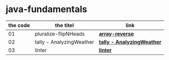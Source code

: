 # java-fundamentals

|  the code |  the titel |link |                                                                                                        
|-----------|------------|-----------------------------------------------------------------------------------------------------------------|
|01         | pluralize-flipNHeads| **[array-reverse](https://github.com/WaelAlQawasmi/java-fundamentals/tree/main/basiclibrary/lab3/app/src)**|
02            | tally -  AnalyzingWeather | **[tally -  AnalyzingWeather](https://github.com/WaelAlQawasmi/java-fundamentals/tree/main/basiclibrary/lab3/app/src)**|
03           | linter| **[linter](https://github.com/WaelAlQawasmi/java-fundamentals/tree/main/linter/app/src)**|

